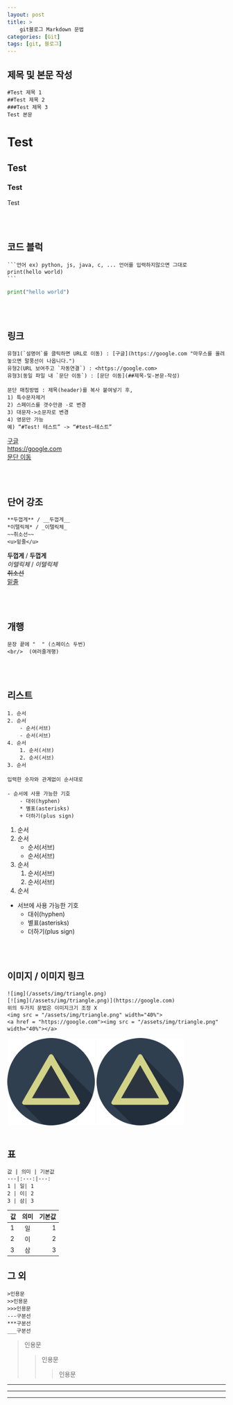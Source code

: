 ```yaml
---
layout: post
title: >
    git블로그 Markdown 문법 
categories: [Git]
tags: [git, 블로그]
---
```


## 제목 및 본문 작성

    #Test 제목 1
    ##Test 제목 2
    ###Test 제목 3
    Test 본문

# Test
## Test
### Test
Test

<br/>
<br/>

## 코드 블럭

    ```언어 ex) python, js, java, c, ... 언어를 입력하지않으면 그대로
    print(hello world)
    ```  

```python
print("hello world")
```

<br/>
<br/>

## 링크
    유형1(`설명어`를 클릭하면 URL로 이동) : [구글](https://google.com "마우스를 올려놓으면 말풍선이 나옵니다.")  
    유형2(URL 보여주고 `자동연결`) : <https://google.com>  
    유형3(동일 파일 내 `문단 이동`) : [문단 이동](##제목-및-본문-작성)
    
    문단 매칭방법 : 제목(header)를 복사 붙여넣기 후,
    1) 특수문자제거
    2) 스페이스를 갯수만큼 -로 변경
    3) 대문자->소문자로 변경
    4) 영문만 가능
    예) “#Test! 테스트” -> “#test–테스트”  

[구글](https://google.com "마우스를 올려놓으면 말풍선이 나옵니다.")  
<https://google.com>  
[문단 이동](#test)  

<br/>
<br/>

## 단어 강조
    **두껍게** / __두껍게__
    *이텔릭체* / _이텔릭체_
    ~~취소선~~
    <u>밑줄</u>

**두껍게** / __두껍게__  
*이텔릭체* / _이텔릭체_  
~~취소선~~  
<u>밑줄</u>  

<br/>
<br/>

## 개행
    문장 끝에 "  " (스페이스 두번)
    <br/>  (여러줄개행)

<br/>
<br/>

## 리스트
    1. 순서
    2. 순서
        - 순서(서브) 
        - 순서(서브) 
    4. 순서
        1. 순서(서브)
        2. 순서(서브)
    3. 순서

    입력한 숫자와 관계없이 순서대로 

    - 순서에 사용 가능한 기호
        - 대쉬(hyphen)
        * 별표(asterisks)
        + 더하기(plus sign)

1. 순서
2. 순서
    - 순서(서브) 
    - 순서(서브) 
4. 순서
    1. 순서(서브)
    2. 순서(서브)
3. 순서

- 서브에 사용 가능한 기호
    - 대쉬(hyphen)
    * 별표(asterisks)
    + 더하기(plus sign)

<br/>
<br/>

## 이미지 / 이미지 링크
    ![img](/assets/img/triangle.png)
    [![img](/assets/img/triangle.png)](https://google.com)
    위의 두가지 문법은 이미지크기 조정 X
    <img src = "/assets/img/triangle.png" width="40%">
    <a href = "https://google.com"><img src = "/assets/img/triangle.png" width="40%"></a>

<img src = "/assets/img/triangle.png" width="40%">     
<a href = "https://google.com"><img src = "/assets/img/triangle.png" width="40%"></a>

<br/>
<br/>

## 표
    값 | 의미 | 기본값
    ---|:---:|---:
    1 | 일| 1
    2 | 이| 2
    3 | 삼| 3

값 | 의미 | 기본값
---|:---:|---:
1 | 일| 1
2 | 이| 2
3 | 삼| 3

## 그 외
    >인용문
    >>인용문
    >>>인용문
    ---구분선
    ***구분선
    ___구분선
 
>인용문
>>인용문
>>>인용문

---

***

___